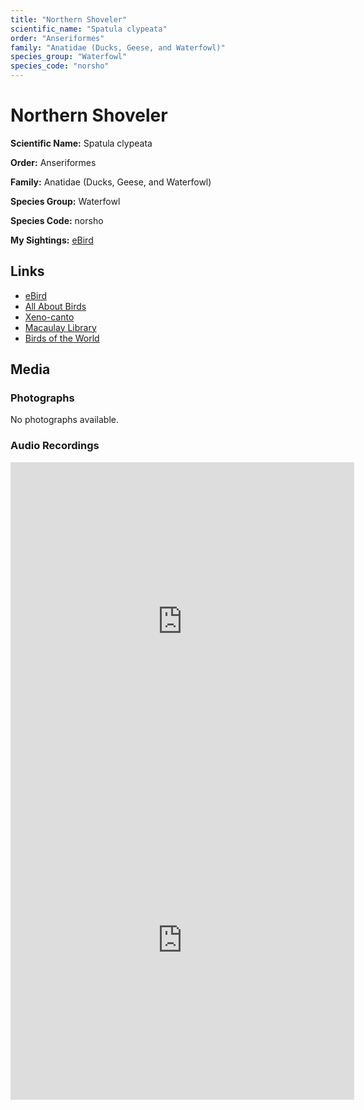 ```yaml
---
title: "Northern Shoveler"
scientific_name: "Spatula clypeata"
order: "Anseriformes"
family: "Anatidae (Ducks, Geese, and Waterfowl)"
species_group: "Waterfowl"
species_code: "norsho"
---
```


# Northern Shoveler

**Scientific Name:** Spatula clypeata

**Order:** Anseriformes

**Family:** Anatidae (Ducks, Geese, and Waterfowl)

**Species Group:** Waterfowl

**Species Code:** norsho

**My Sightings:** [eBird](https://ebird.org/lifelist?r=world&time=life&spp=norsho)

## Links
* [eBird](https://ebird.org/species/norsho) 
* [All About Birds](https://www.allaboutbirds.org/guide/norsho) 
* [Xeno-canto](https://www.xeno-canto.org/species/spatula-clypeata) 
* [Macaulay Library](https://search.macaulaylibrary.org/catalog?taxonCode=norsho&sort=rating_rank_desc)
* [Birds of the World](https://birdsoftheworld.org/bow/species/norsho)

## Media
### Photographs
No photographs available.

### Audio Recordings
<iframe src="https://macaulaylibrary.org/asset/626995447/embed" width="550" height="510" frameborder="0" allowfullscreen></iframe>
<iframe src="https://macaulaylibrary.org/asset/626915520/embed" width="550" height="510" frameborder="0" allowfullscreen></iframe>
